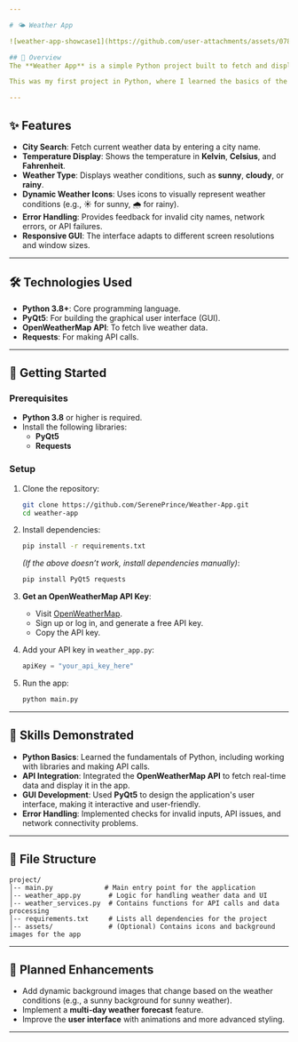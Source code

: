 ```yaml
---

# 🌤️ Weather App  

![weather-app-showcase1](https://github.com/user-attachments/assets/078b5a4b-160d-4784-be1c-d72f2c2ddaf8)

## 🎯 Overview  
The **Weather App** is a simple Python project built to fetch and display real-time weather information for any city. Using the **OpenWeatherMap API** and **PyQt5** for the graphical user interface (GUI), this app allows users to search for a city and see the current temperature and weather conditions, including the weather type (e.g., sunny, cloudy, rainy).

This was my first project in Python, where I learned the basics of the language, API integration, and building a GUI application with PyQt5. The project helped me get comfortable with handling APIs, processing data, and creating a simple but functional interface.

---
```


## ✨ Features  
- **City Search**: Fetch current weather data by entering a city name.  
- **Temperature Display**: Shows the temperature in **Kelvin**, **Celsius**, and **Fahrenheit**.  
- **Weather Type**: Displays weather conditions, such as **sunny**, **cloudy**, or **rainy**.  
- **Dynamic Weather Icons**: Uses icons to visually represent weather conditions (e.g., ☀️ for sunny, 🌧️ for rainy).  
- **Error Handling**: Provides feedback for invalid city names, network errors, or API failures.  
- **Responsive GUI**: The interface adapts to different screen resolutions and window sizes.  

---

## 🛠️ Technologies Used  
- **Python 3.8+**: Core programming language.  
- **PyQt5**: For building the graphical user interface (GUI).  
- **OpenWeatherMap API**: To fetch live weather data.  
- **Requests**: For making API calls.  

---

## 🚀 Getting Started  

### Prerequisites  
- **Python 3.8** or higher is required.  
- Install the following libraries:
  - **PyQt5**
  - **Requests**

### Setup  
1. Clone the repository:  
   ```bash
   git clone https://github.com/SerenePrince/Weather-App.git
   cd weather-app  
   ```

2. Install dependencies:  
   ```bash  
   pip install -r requirements.txt  
   ```  
   _(If the above doesn’t work, install dependencies manually)_:
   ```bash  
   pip install PyQt5 requests  
   ```

3. **Get an OpenWeatherMap API Key**:  
   - Visit [OpenWeatherMap](https://openweathermap.org/api).  
   - Sign up or log in, and generate a free API key.  
   - Copy the API key.

4. Add your API key in `weather_app.py`:
   ```python
   apiKey = "your_api_key_here"
   ```

5. Run the app:  
   ```bash  
   python main.py  
   ```

---

## 🧠 Skills Demonstrated  
- **Python Basics**: Learned the fundamentals of Python, including working with libraries and making API calls.  
- **API Integration**: Integrated the **OpenWeatherMap API** to fetch real-time data and display it in the app.  
- **GUI Development**: Used **PyQt5** to design the application's user interface, making it interactive and user-friendly.  
- **Error Handling**: Implemented checks for invalid inputs, API issues, and network connectivity problems.  

---

## 📂 File Structure  

```
project/
│-- main.py             # Main entry point for the application
│-- weather_app.py       # Logic for handling weather data and UI
│-- weather_services.py  # Contains functions for API calls and data processing
│-- requirements.txt     # Lists all dependencies for the project
│-- assets/              # (Optional) Contains icons and background images for the app
```

---

## 📜 Planned Enhancements  
- Add dynamic background images that change based on the weather conditions (e.g., a sunny background for sunny weather).  
- Implement a **multi-day weather forecast** feature.  
- Improve the **user interface** with animations and more advanced styling.  

---
